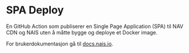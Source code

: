# SPA Deploy

En GitHub Action som publiserer en Single Page Application (SPA) til NAV CDN og NAIS uten å måtte bygge og deploye et Docker image.

For brukerdokumentasjon gå til [docs.nais.io](https://docs.nais.io/services/cdn/how-to/spa-deploy/).
